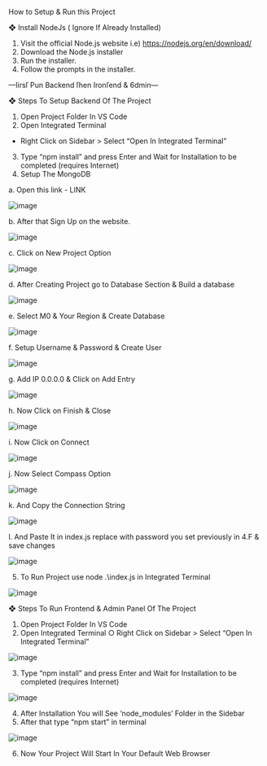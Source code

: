 How to Setup & Run this Project


❖	Install NodeJs ( Ignore If Already Installed)

1.	Visit the official Node.js website i.e) https://nodejs.org/en/download/
2.	Download the Node.js installer
3.	Run the installer.
4.	Follow the prompts in the installer.

—Iirsľ Pun Backend ľhen Ironľend & 6dmin—

❖	Steps To Setup Backend Of The Project

1.	Open Project Folder In VS Code
2.	Open Integrated Terminal
   - Right Click on Sidebar > Select “Open In Integrated Terminal”
3.	Type “npm install” and press Enter and Wait for Installation to be completed (requires Internet)
4.	Setup The MongoDB

a.	Open this link - LINK

![image](https://github.com/sahebkumar3155/MERN_Stack_Ecommerce/assets/113451461/070a4c29-8a27-47a1-8f4f-dc32d4132428)

b.	After that Sign Up on the website.
 
![image](https://github.com/sahebkumar3155/MERN_Stack_Ecommerce/assets/113451461/0f0bf3fb-3049-44d9-bd89-3ba2072b73c8)


c.	Click on New Project Option


![image](https://github.com/sahebkumar3155/MERN_Stack_Ecommerce/assets/113451461/eaf94f4d-fcb5-4d48-852f-d7f701ee97e5)


d.	After Creating Project go to Database Section & Build a database

![image](https://github.com/sahebkumar3155/MERN_Stack_Ecommerce/assets/113451461/d59db19f-55c0-4a0e-8222-ba0bc40418cb)

e.	Select M0 & Your Region & Create Database
 
![image](https://github.com/sahebkumar3155/MERN_Stack_Ecommerce/assets/113451461/7bae40c3-fdc1-4fcf-a724-a605f6e95325)



f.	Setup Username & Password & Create User

![image](https://github.com/sahebkumar3155/MERN_Stack_Ecommerce/assets/113451461/48409267-f3e7-4bb7-86a9-7557a744677a)


g.	Add IP 0.0.0.0 & Click on Add Entry

![image](https://github.com/sahebkumar3155/MERN_Stack_Ecommerce/assets/113451461/57bd270d-5adf-4017-b1c1-836ea2bc7c72)

 
h.	Now Click on Finish & Close

![image](https://github.com/sahebkumar3155/MERN_Stack_Ecommerce/assets/113451461/9df3ff8a-5c27-4f31-928b-50cb81cb9ad9)


i.	Now Click on Connect

![image](https://github.com/sahebkumar3155/MERN_Stack_Ecommerce/assets/113451461/1065f618-4091-499e-8665-e9e27259f2e6)


j.	Now Select Compass Option

![image](https://github.com/sahebkumar3155/MERN_Stack_Ecommerce/assets/113451461/23170899-7a34-42d5-b9fb-8d2f7c0991bb)


k.	And Copy the Connection String

![image](https://github.com/sahebkumar3155/MERN_Stack_Ecommerce/assets/113451461/1e801bda-c42a-4840-a257-2a4878c4a1a3)


l.	And Paste It in index.js replace <password> with password you set previously in 4.F & save changes

![image](https://github.com/sahebkumar3155/MERN_Stack_Ecommerce/assets/113451461/9a6108bd-6850-4210-95a4-62c1b9fb3b5a)


5.	To Run Project use node .\index.js in Integrated Terminal
 
 ![image](https://github.com/sahebkumar3155/MERN_Stack_Ecommerce/assets/113451461/b6014a3c-398f-457a-bac4-6691753b910b)

❖	Steps To Run Frontend & Admin Panel Of The Project

1.	Open Project Folder In VS Code
2.	Open Integrated Terminal
   ○	Right Click on Sidebar > Select “Open In Integrated Terminal”

   ![image](https://github.com/sahebkumar3155/MERN_Stack_Ecommerce/assets/113451461/befde67c-1012-4552-b662-3e2df5220881)

 
 
3.	Type “npm install” and press Enter and Wait for Installation to be completed (requires Internet)

![image](https://github.com/sahebkumar3155/MERN_Stack_Ecommerce/assets/113451461/88b03817-0530-4733-8bc1-3f8777e84af3)

4.	After Installation You will See ‘node_modules’ Folder in the Sidebar
5.	After that type “npm start” in terminal
   
   ![image](https://github.com/sahebkumar3155/MERN_Stack_Ecommerce/assets/113451461/52da7afc-fd65-40f4-a204-1b859bdf1345)

6.	Now Your Project Will Start In Your Default Web Browser
